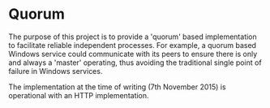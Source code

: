 # Quorum
The purpose of this project is to provide a 'quorum' based implementation to facilitate reliable independent processes. For example, a quorum based Windows service could communicate with its peers to ensure there is only and always a 'master' operating, thus avoiding the traditional single point of failure in Windows services.

The implementation at the time of writing (7th November 2015) is operational with an HTTP implementation.
